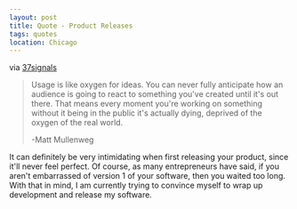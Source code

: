 ```yaml
---
layout: post
title: Quote - Product Releases
tags: quotes
location: Chicago
---
```


via [37signals](http://37signals.com/svn/posts/2660-usage-is-like-oxygen-for-ideas-you-can-never)

> Usage is like oxygen for ideas. You can never fully anticipate how an audience is going to react to something you've created until it's out there. That means every moment you're working on something without it being in the public it's actually dying, deprived of the oxygen of the real world. 
>
> -Matt Mullenweg

It can definitely be very intimidating when first releasing your product, since it'll never feel perfect. Of course, as many entrepreneurs have said, if you aren't embarrassed of version 1 of your software, then you waited too long. With that in mind, I am currently trying to convince myself to wrap up development and release my software. 
